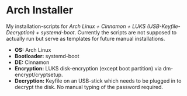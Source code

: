 # Arch Installer
My installation-scripts for *Arch Linux + Cinnamon + LUKS (USB-Keyfile-Decryption) + systemd-boot*. Currently the scripts are not supposed to actually run but serve as templates for future manual installations.
- **OS:** Arch Linux
- **Bootloader:** systemd-boot
- **DE:** Cinnamon
- **Encryption:** LUKS disk-encryption (except boot partition) via dm-encrypt/cryptsetup.
- **Decryption:** Keyfile on an USB-stick which needs to be plugged in to decrypt the disk. No manual typing of the password required.
